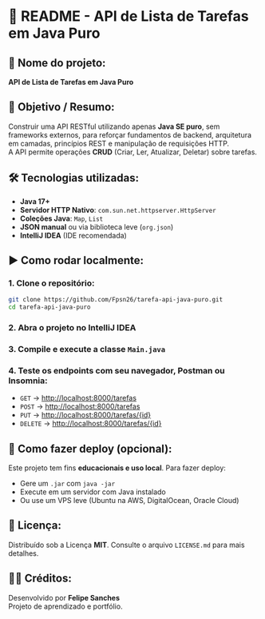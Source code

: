 
# 📘 README - API de Lista de Tarefas em Java Puro

## 📌 Nome do projeto:
**API de Lista de Tarefas em Java Puro**

## 🎯 Objetivo / Resumo:
Construir uma API RESTful utilizando apenas **Java SE puro**, sem frameworks externos, para reforçar fundamentos de backend, arquitetura em camadas, princípios REST e manipulação de requisições HTTP.  
A API permite operações **CRUD** (Criar, Ler, Atualizar, Deletar) sobre tarefas.

## 🛠 Tecnologias utilizadas:
- **Java 17+**
- **Servidor HTTP Nativo**: `com.sun.net.httpserver.HttpServer`
- **Coleções Java**: `Map`, `List`
- **JSON manual** ou via biblioteca leve (`org.json`)
- **IntelliJ IDEA** (IDE recomendada)

## ▶️ Como rodar localmente:

### 1. Clone o repositório:
```bash
git clone https://github.com/Fpsn26/tarefa-api-java-puro.git
cd tarefa-api-java-puro
```

### 2. Abra o projeto no **IntelliJ IDEA**

### 3. Compile e execute a classe `Main.java`

### 4. Teste os endpoints com seu navegador, Postman ou Insomnia:

- `GET` → [http://localhost:8000/tarefas](http://localhost:8000/tarefas)
- `POST` → [http://localhost:8000/tarefas](http://localhost:8000/tarefas)
- `PUT` → [http://localhost:8000/tarefas/{id}](http://localhost:8000/tarefas/{id})
- `DELETE` → [http://localhost:8000/tarefas/{id}](http://localhost:8000/tarefas/{id})

## 🚀 Como fazer deploy (opcional):

Este projeto tem fins **educacionais e uso local**. Para fazer deploy:

- Gere um `.jar` com `java -jar`
- Execute em um servidor com Java instalado
- Ou use um VPS leve (Ubuntu na AWS, DigitalOcean, Oracle Cloud)

## 📝 Licença:
Distribuído sob a Licença **MIT**. Consulte o arquivo `LICENSE.md` para mais detalhes.

## 🙋‍♂️ Créditos:
Desenvolvido por **Felipe Sanches**  
Projeto de aprendizado e portfólio.

